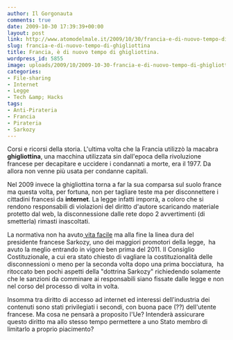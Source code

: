 ```yaml
---
author: Il Gorgonauta
comments: true
date: 2009-10-30 17:39:39+00:00
layout: post
link: http://www.atomodelmale.it/2009/10/30/francia-e-di-nuovo-tempo-di-ghigliottina/
slug: francia-e-di-nuovo-tempo-di-ghigliottina
title: Francia, è di nuovo tempo di ghigliottina.
wordpress_id: 5855
image: uploads/2009/10/2009-10-30-francia-e-di-nuovo-tempo-di-ghigliottina.jpg
categories:
- File-sharing
- Internet
- Legge
- Tech &amp; Hacks
tags:
- Anti-Pirateria
- Francia
- Pirateria
- Sarkozy
---
```


Corsi e ricorsi della storia. L'ultima volta che la Francia utilizzò la macabra **ghigliottina**, una macchina utilizzata sin dall'epoca della rivoluzione francese per decapitare e uccidere i condannati a morte, era il 1977. Da allora non venne più usata per condanne capitali.

Nel 2009 invece la ghigliottina torna a far la sua comparsa sul suolo france ma questa volta, per fortuna, non per tagliare teste ma per disconnettere i cittadini francesi da **internet**. La legge infatti imporrà, a coloro che si rendono responsabili di violazioni del diritto d'autore scaricando materiale protetto dal web, la disconnessione dalle rete dopo 2 avvertimenti (di smetterla) rimasti inascoltati.

La normativa non ha avuto[ vita facile](/2009/04/03/francia-arriva-la-legge-del-taglione.html) ma alla fine la linea dura del presidente francese Sarkozy, uno dei maggiori promotori della legge,  ha avuto la meglio entrando in vigore ben prima del 2011. Il Consiglio Costituzionale, a cui era stato chiesto di vagliare la costituzionalità delle disconnessioni o meno per la seconda volta dopo una prima bocciatura,  ha ritoccato ben pochi aspetti della "dottrina Sarkozy" richiedendo solamente che le sanzioni da comminare ai responsabili siano fissate dalle legge e non nel corso del processo di volta in volta.

Insomma tra diritto di accesso ad internet ed interessi dell'industria dei contenuti sono stati privilegiati i secondi, con buona pace (??) dell'utente francese. Ma cosa ne pensarà a proposito l'Ue? Intenderà assicurare questo diritto ma allo stesso tempo permettere a uno Stato membro di limitarlo a proprio piacimento?
